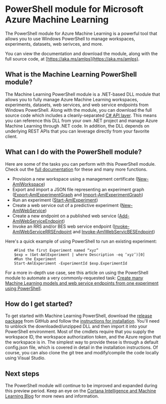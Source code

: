 <properties
	pageTitle="PowerShell module for Machine Learning | Microsoft Azure"
	description="The PowerShell module for Azure Machine Learning is available in public preview mode. Use PowerShell to create and manage workspaces, experiments, web serivces, and more."
	keywords="experiment,linear regression,machine learning algorithms,machine learning tutorial,predictive modeling techniques,data science experiment"
	services="machine-learning"
	documentationCenter=""
	authors="hning86"
	manager="paulettm"
	editor="cgronlun"/>

<tags
	ms.service="machine-learning"
	ms.workload="data-services"
	ms.tgt_pltfrm="na"
	ms.devlang="na"
	ms.topic="hero-article"
	ms.date="08/05/2016"
	ms.author="garye;haining"/>

# PowerShell module for Microsoft Azure Machine Learning

The PowerShell module for Azure Machine Learning is a powerful tool that allows you to use Windows PowerShell to manage workspaces, experiments, datasets, web serivces, and more.

You can view the documentation and download the module, along with the full source code, at [https://aka.ms/amlps](https://aka.ms/amlps). 

## What is the Machine Learning PowerShell module?

The Machine Learning PowerShell module is a .NET-based DLL module that allows you to fully manage Azure Machine Learning workspaces, experiments, datasets, web services, and web service endpoints from Windows PowerShell. 
Along with the module, you can download the full source code which includes a cleanly-separated [C# API layer](https://github.com/hning86/azuremlps/blob/master/code/AzureMLSDK.cs). This means you can reference this DLL from your own .NET project and manage Azure Machine Learning through .NET code. In addition, the DLL depends on underlying REST APIs that you can leverage directly from your favorite client.

## What can I do with the PowerShell module?

Here are some of the tasks you can perform with this PowerShell module. Check out the [full documentation](https://aka.ms/amlps) for these and many more functions.

- Provision a new workspace using a management certificate ([New-AmlWorkspace](https://github.com/hning86/azuremlps#new-amlworkspace))
- Export and import a JSON file representing an experiment graph ([Export-AmlExperimentGraph](https://github.com/hning86/azuremlps#export-amlexperimentgraph) and [Import-AmlExperimentGraph](https://github.com/hning86/azuremlps#import-amlexperimentgraph))
- Run an experiment ([Start-AmlExperiment](https://github.com/hning86/azuremlps#start-amlexperiment))
- Create a web service out of a predictive experiment ([New-AmlWebService](https://github.com/hning86/azuremlps#new-amlwebservice))
- Create a new endpoint on a published web service ([Add-AmlWebServiceEndpoint](https://github.com/hning86/azuremlps#add-amlwebserviceendpoint))
- Invoke an RRS and/or BES web service endpoint ([Invoke-AmlWebServiceRRSEndpoint](https://github.com/hning86/azuremlps#invoke-amlwebservicerrsendpoint) and [Invoke-AmlWebServicBESEndpoint](https://github.com/hning86/azuremlps#invoke-amlwebservicebesendpoint))

Here's a quick example of using PowerShell to run an existing experiment:

		#Find the first Experiment named “xyz”
		$exp = (Get-AmlExperiment | where Description -eq ‘xyz’)[0]
		#Run the Experiment
		Start-AmlExperiment -ExperimentId $exp.ExperimentId 

For a more in-depth use case, see this article on using the PowerShell module to automate a very commonly-requested task: [Create many Machine Learning models and web service endpoints from one experiment using PowerShell](machine-learning-create-models-and-endpoints-with-powershell.md).

## How do I get started?

To get started with Machine Learning PowerShell, download the [release package](https://github.com/hning86/azuremlps/releases) from GitHub and follow the [instructions for installation](https://github.com/hning86/azuremlps/blob/master/README.md). You'll need to unblock the downloaded/unzipped DLL and then import it into your PowerShell environment. Most of the cmdlets require that you supply the workspace ID, the workspace authorization token, and the Azure region that the workspace is in. The simplest way to provide these is through a default config.json file, which is covered in detail in the installation instructions. Of course, you can also clone the git tree and modify/compile the code locally using Visual Studio.

## Next steps

The PowerShell module will continue to be improved and expanded during this preview period. Keep an eye on the [Cortana Intelligence and Machine Learning Blog](https://blogs.technet.microsoft.com/machinelearning/) for more news and information.